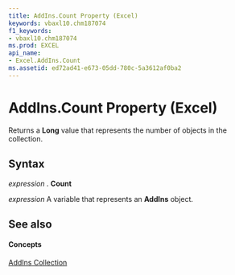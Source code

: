 ```yaml
---
title: AddIns.Count Property (Excel)
keywords: vbaxl10.chm187074
f1_keywords:
- vbaxl10.chm187074
ms.prod: EXCEL
api_name:
- Excel.AddIns.Count
ms.assetid: ed72ad41-e673-05dd-780c-5a3612af0ba2
---
```



# AddIns.Count Property (Excel)

Returns a  **Long** value that represents the number of objects in the collection.


## Syntax

 _expression_ . **Count**

 _expression_ A variable that represents an **AddIns** object.


## See also


#### Concepts


[AddIns Collection](addins-object-excel.md)

